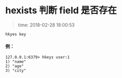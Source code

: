 # hexists 判断 field 是否存在
>time: 2018-02-28 18:00:53

```
hkyes key
```
#### 例：
```
127.0.0.1:6379> hkeys user:1
1) "name"
2) "age"
3) "city"
```